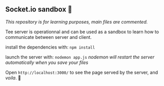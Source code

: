 
## Socket.io sandbox 🦕
*This repository is for learning purposes, main files are commented.*

Tee server is operationnal and can be used as a sandbox to learn how to communicate between server and client.

install the dependencies with:
`npm install`

launch the server with:
`nodemon app.js`
*nodemon will restart the server automatically when you save your files*

Open `http://localhost:3000/` to see the page served by the server, and *voila*. 🦕